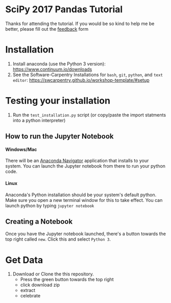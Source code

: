 # SciPy 2017 Pandas Tutorial

Thanks for attending the tutorial.
If you would be so kind to help me be better, please fill out the [feedback](https://docs.google.com/forms/u/0/d/e/1FAIpQLSf_hJ4akzTKIOEirxQAOE98ByD2zauXAW-ArNXX8ClNrNj9nQ/viewform?usp=sf_link) form

# Installation

1. Install anaconda (use the Python 3 version): https://www.continuum.io/downloads
2. See the Software-Carpentry Installations for `bash`, `git`, `python`, and `text editor`:   https://swcarpentry.github.io/workshop-template/#setup

# Testing your installation

1. Run the `test_installation.py` script (or copy/paste the import statments into a python interpreter)

## How to run the Jupyter Notebook

#### Windows/Mac

There will be an [Anaconda Navigator](https://docs.continuum.io/anaconda/navigator/) application that installs to your system.
You can launch the Jupyter notebook from there to run your python code.

#### Linux

Anaconda's Python installation should be your system's default python.
Make sure you open a new terminal window for this to take effect.
You can launch python by typing `jupyter notebook`

## Creating a Notebook

Once you have the Jupyter notebook launched, there's a button towards the top right called `new`.
Click this and select `Python 3`.

# Get Data

1. Download or Clone the this repository.
    - Press the green button towards the top right
    - click download zip
    - extract
    - celebrate
